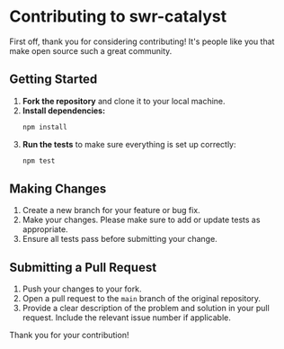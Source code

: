 # Contributing to swr-catalyst

First off, thank you for considering contributing! It's people like you that make open source such a great community.

## Getting Started

1.  **Fork the repository** and clone it to your local machine.
2.  **Install dependencies:**
    ```bash
    npm install
    ```
3.  **Run the tests** to make sure everything is set up correctly:
    ```bash
    npm test
    ```

## Making Changes

1.  Create a new branch for your feature or bug fix.
2.  Make your changes. Please make sure to add or update tests as appropriate.
3.  Ensure all tests pass before submitting your change.

## Submitting a Pull Request

1.  Push your changes to your fork.
2.  Open a pull request to the `main` branch of the original repository.
3.  Provide a clear description of the problem and solution in your pull request. Include the relevant issue number if applicable.

Thank you for your contribution!
